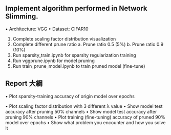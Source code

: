 
## Implement algorithm performed in Network Slimming.
• Architecture: VGG
• Dataset: CIFAR10
1. Complete scaling factor distribution visualization
2. Complete different prune ratio 
  a. Prune ratio 0.5 (5%)
  b. Prune ratio 0.9 (10%)
3. Run sparsity_train.ipynb for sparsity regularization training
4. Run vggprune.ipynb for model pruning
5. Run train_prune_model.ipynb to train pruned model (fine-tune)
## Report 大綱
• Plot sparsity-training accuracy of origin model over epochs

• Plot scaling factor distribution with 3 different λ value
• Show model test accuracy after pruning 50% channels 
• Show model test accuracy after pruning 90% channels 
• Plot training (fine-tuning) accuracy of pruned 90% model over epochs
• Show what problem you encounter and how you solve it
